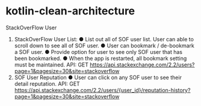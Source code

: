 # kotlin-clean-architecture
StackOverFlow User

1. StackOverFlow User List:
● List out all of SOF user list. User can able to scroll down to see all of SOF user.
● User can bookmark / de-bookmark a SOF user.
● Provide option for user to see only SOF user that has been bookmarked.
● When the app is restarted, all bookmark setting must be maintained.
API: GET https://api.stackexchange.com/2.2/users?page=1&pagesize=30&site=stackoverflow
2. SOF User Reputation
● User can click on any SOF user to see their detail reputation.
API: GET https://api.stackexchange.com/2.2/users/{user_id}/reputation-history?page=1&pagesize=30&site=stackoverflow


